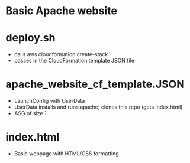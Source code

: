 # Basic Apache website


# deploy.sh

- calls aws cloudformation create-stack
- passes in the CloudFormation template JSON file

# apache_website_cf_template.JSON

 - LaunchConfig with UserData
 - UserData installs and runs apache; clones this repo (gets index.html)
 - ASG of size 1

# index.html

 - Basic webpage with HTML/CSS formatting
